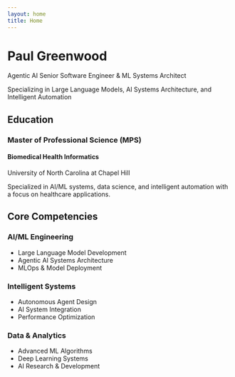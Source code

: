 ```yaml
---
layout: home
title: Home
---
```


<div class="hero">
    <h1>Paul Greenwood</h1>
    <p class="hero-subtitle">Agentic AI Senior Software Engineer & ML Systems Architect</p>
    <p class="hero-description">Specializing in Large Language Models, AI Systems Architecture, and Intelligent Automation</p>
</div>

<div class="education-section">
    <div class="education-card">
        <div class="education-header">
            <i class="fas fa-graduation-cap"></i>
            <h2>Education</h2>
        </div>
        <div class="education-content">
            <div class="degree">
                <h3>Master of Professional Science (MPS)</h3>
                <h4>Biomedical Health Informatics</h4>
                <p class="institution">University of North Carolina at Chapel Hill</p>
                <p class="degree-description">Specialized in AI/ML systems, data science, and intelligent automation with a focus on healthcare applications.</p>
            </div>
        </div>
    </div>
</div>

<div class="expertise">
    <h2>Core Competencies</h2>
    <div class="expertise-grid">
        <div class="expertise-card">
            <h3>AI/ML Engineering</h3>
            <ul>
                <li>Large Language Model Development</li>
                <li>Agentic AI Systems Architecture</li>
                <li>MLOps & Model Deployment</li>
            </ul>
        </div>
        <div class="expertise-card">
            <h3>Intelligent Systems</h3>
            <ul>
                <li>Autonomous Agent Design</li>
                <li>AI System Integration</li>
                <li>Performance Optimization</li>
            </ul>
        </div>
        <div class="expertise-card">
            <h3>Data & Analytics</h3>
            <ul>
                <li>Advanced ML Algorithms</li>
                <li>Deep Learning Systems</li>
                <li>AI Research & Development</li>
            </ul>
        </div>
    </div>
</div> 
